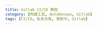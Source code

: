 ```yaml
---
title: Gitlab CI/CD 教程
category: [构建工具, AutoDevops, Gitlab]
tags: [CI/CD, 私有仓库, 更新中, Gitlab]
---
```


